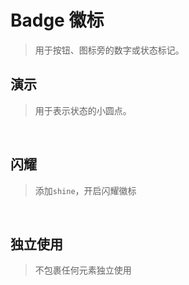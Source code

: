 <script setup>
import demo1 from './doc/demo1.vue';
import demo2 from './doc/demo2.vue';
import demo3 from './doc/demo3.vue';

import demoblock from '@example/views/demoblock.vue';
</script>


# Badge 徽标
> 用于按钮、图标旁的数字或状态标记。


## 演示
> 用于表示状态的小圆点。


<br/>
<div class="source">
  <demo1/>
</div>
<demoblock compname="badge" demoname="demo1" />



## 闪耀
> 添加`shine`，开启闪耀徽标
<br/>
<div class="source">
  <demo2/>
</div>
<demoblock compname="badge" demoname="demo2" />


## 独立使用
> 不包裹任何元素独立使用


<div class="source">
  <demo3/>
</div>
<demoblock compname="badge" demoname="demo3" />



